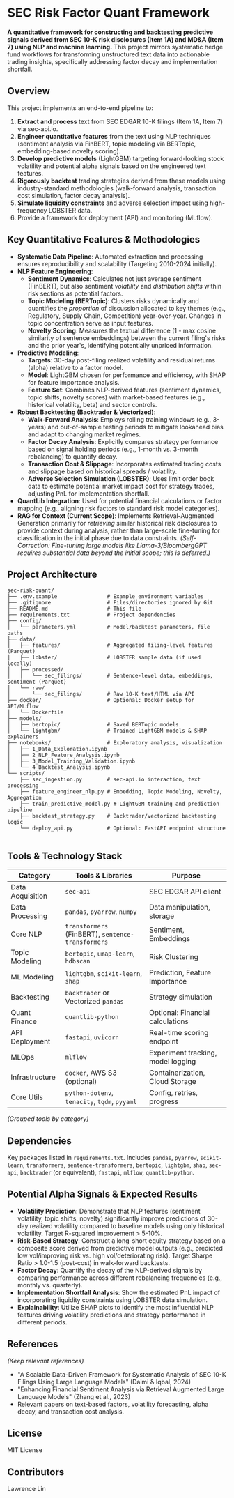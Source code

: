 # SEC Risk Factor Quant Framework

**A quantitative framework for constructing and backtesting predictive signals derived from SEC 10-K risk disclosures (Item 1A) and MD&A (Item 7) using NLP and machine learning.** This project mirrors systematic hedge fund workflows for transforming unstructured text data into actionable trading insights, specifically addressing factor decay and implementation shortfall.

## Overview

This project implements an end-to-end pipeline to:
1.  **Extract and process** text from SEC EDGAR 10-K filings (Item 1A, Item 7) via sec-api.io.
2.  **Engineer quantitative features** from the text using NLP techniques (sentiment analysis via FinBERT, topic modeling via BERTopic, embedding-based novelty scoring).
3.  **Develop predictive models** (LightGBM) targeting forward-looking stock volatility and potential alpha signals based on the engineered text features.
4.  **Rigorously backtest** trading strategies derived from these models using industry-standard methodologies (walk-forward analysis, transaction cost simulation, factor decay analysis).
5.  **Simulate liquidity constraints** and adverse selection impact using high-frequency LOBSTER data.
6.  Provide a framework for deployment (API) and monitoring (MLflow).

## Key Quantitative Features & Methodologies

*   **Systematic Data Pipeline**: Automated extraction and processing ensures reproducibility and scalability (Targeting 2010-2024 initially).
*   **NLP Feature Engineering**:
    *   **Sentiment Dynamics**: Calculates not just average sentiment (FinBERT), but also sentiment *volatility* and *distribution shifts* within risk sections as potential factors.
    *   **Topic Modeling (BERTopic)**: Clusters risks dynamically and quantifies the *proportion* of discussion allocated to key themes (e.g., Regulatory, Supply Chain, Competition) year-over-year. Changes in topic concentration serve as input features.
    *   **Novelty Scoring**: Measures the textual difference (1 - max cosine similarity of sentence embeddings) between the current filing's risks and the prior year's, identifying potentially unpriced information.
*   **Predictive Modeling**:
    *   **Targets**: 30-day post-filing realized volatility and residual returns (alpha) relative to a factor model.
    *   **Model**: LightGBM chosen for performance and efficiency, with SHAP for feature importance analysis.
    *   **Feature Set**: Combines NLP-derived features (sentiment dynamics, topic shifts, novelty scores) with market-based features (e.g., historical volatility, beta) and sector controls.
*   **Robust Backtesting (Backtrader & Vectorized)**:
    *   **Walk-Forward Analysis**: Employs rolling training windows (e.g., 3-years) and out-of-sample testing periods to mitigate lookahead bias and adapt to changing market regimes.
    *   **Factor Decay Analysis**: Explicitly compares strategy performance based on signal holding periods (e.g., 1-month vs. 3-month rebalancing) to quantify decay.
    *   **Transaction Cost & Slippage**: Incorporates estimated trading costs and slippage based on historical spreads / volatility.
    *   **Adverse Selection Simulation (LOBSTER)**: Uses limit order book data to estimate potential market impact cost for strategy trades, adjusting PnL for implementation shortfall.
*   **QuantLib Integration**: Used for potential financial calculations or factor mapping (e.g., aligning risk factors to standard risk model categories).
*   **RAG for Context (Current Scope)**: Implements Retrieval-Augmented Generation primarily for *retrieving* similar historical risk disclosures to provide context during analysis, rather than large-scale fine-tuning for classification in the initial phase due to data constraints. *(Self-Correction: Fine-tuning large models like Llama-3/BloombergGPT requires substantial data beyond the initial scope; this is deferred.)*

## Project Architecture

```text
sec-risk-quant/
├── .env.example                # Example environment variables
├── .gitignore                  # Files/directories ignored by Git
├── README.md                   # This file
├── requirements.txt            # Project dependencies
├── config/
│   └── parameters.yml          # Model/backtest parameters, file paths
├── data/
│   ├── features/               # Aggregated filing-level features (Parquet)
│   ├── lobster/                # LOBSTER sample data (if used locally)
│   ├── processed/
│   │   └── sec_filings/        # Sentence-level data, embeddings, sentiment (Parquet)
│   └── raw/
│       └── sec_filings/        # Raw 10-K text/HTML via API
├── docker/                     # Optional: Docker setup for API/MLflow
│   └── Dockerfile
├── models/
│   ├── bertopic/               # Saved BERTopic models
│   └── lightgbm/               # Trained LightGBM models & SHAP explainers
├── notebooks/                  # Exploratory analysis, visualization
│   ├── 1_Data_Exploration.ipynb
│   ├── 2_NLP_Feature_Analysis.ipynb
│   ├── 3_Model_Training_Validation.ipynb
│   └── 4_Backtest_Analysis.ipynb
└── scripts/
    ├── sec_ingestion.py        # sec-api.io interaction, text processing
    ├── feature_engineer_nlp.py # Embedding, Topic Modeling, Novelty, Aggregation
    ├── train_predictive_model.py # LightGBM training and prediction pipeline
    ├── backtest_strategy.py    # Backtrader/vectorized backtesting logic
    └── deploy_api.py           # Optional: FastAPI endpoint structure


```

## Tools & Technology Stack

| Category | Tools & Libraries | Purpose |
|---|---|---|
| Data Acquisition | `sec-api` | SEC EDGAR API client |
| Data Processing | `pandas`, `pyarrow`, `numpy` | Data manipulation, storage |
| Core NLP | `transformers` (FinBERT), `sentence-transformers` | Sentiment, Embeddings |
| Topic Modeling | `bertopic`, `umap-learn`, `hdbscan` | Risk Clustering |
| ML Modeling | `lightgbm`, `scikit-learn`, `shap` | Prediction, Feature Importance |
| Backtesting | `backtrader` or Vectorized `pandas` | Strategy simulation |
| Quant Finance | `quantlib-python` | Optional: Financial calculations |
| API Deployment | `fastapi`, `uvicorn` | Real-time scoring endpoint |
| MLOps | `mlflow` | Experiment tracking, model logging |
| Infrastructure | `docker`, AWS S3 (optional) | Containerization, Cloud Storage |
| Core Utils | `python-dotenv`, `tenacity`, `tqdm`, `pyyaml` | Config, retries, progress |

*(Grouped tools by category)*

## Dependencies

Key packages listed in `requirements.txt`. Includes `pandas`, `pyarrow`, `scikit-learn`, `transformers`, `sentence-transformers`, `bertopic`, `lightgbm`, `shap`, `sec-api`, `backtrader` (or equivalent), `fastapi`, `mlflow`, `quantlib-python`.

## Potential Alpha Signals & Expected Results

*   **Volatility Prediction**: Demonstrate that NLP features (sentiment volatility, topic shifts, novelty) significantly improve predictions of 30-day realized volatility compared to baseline models using only historical volatility. Target R-squared improvement > 5-10%.
*   **Risk-Based Strategy**: Construct a long-short equity strategy based on a composite score derived from predictive model outputs (e.g., predicted low vol/improving risk vs. high vol/deteriorating risk). Target Sharpe Ratio > 1.0-1.5 (post-cost) in walk-forward backtests.
*   **Factor Decay**: Quantify the decay of the NLP-derived signals by comparing performance across different rebalancing frequencies (e.g., monthly vs. quarterly).
*   **Implementation Shortfall Analysis**: Show the estimated PnL impact of incorporating liquidity constraints using LOBSTER data simulation.
*   **Explainability**: Utilize SHAP plots to identify the most influential NLP features driving volatility predictions and strategy performance in different periods.

## References

*(Keep relevant references)*
- "A Scalable Data-Driven Framework for Systematic Analysis of SEC 10-K Filings Using Large Language Models" (Daimi & Iqbal, 2024)
- "Enhancing Financial Sentiment Analysis via Retrieval Augmented Large Language Models" (Zhang et al., 2023)
- Relevant papers on text-based factors, volatility forecasting, alpha decay, and transaction cost analysis.

## License

MIT License

## Contributors

Lawrence Lin